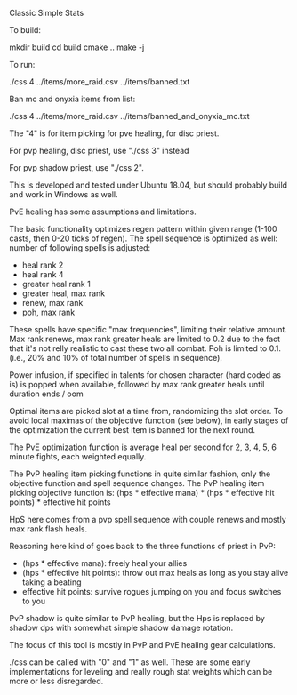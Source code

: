 Classic Simple Stats

To build:

mkdir build
cd build
cmake ..
make -j

To run:

./css 4 ../items/more_raid.csv ../items/banned.txt

Ban mc and onyxia items from list:

./css 4 ../items/more_raid.csv ../items/banned_and_onyxia_mc.txt

The "4" is for item picking for pve healing, for disc priest.

For pvp healing, disc priest, use "./css 3" instead

For pvp shadow priest, use "./css 2".

This is developed and tested under Ubuntu 18.04, but should probably build and work in Windows as well.



PvE healing has some assumptions and limitations.

The basic functionality optimizes regen pattern within given range (1-100 casts, then 0-20 ticks of regen).
The spell sequence is optimized as well: number of following spells is adjusted:
  * heal rank 2
  * heal rank 4
  * greater heal rank 1
  * greater heal, max rank
  * renew, max rank
  * poh, max rank

These spells have specific "max frequencies", limiting their relative amount. Max rank renews, max rank greater heals
are limited to 0.2 due to the fact that it's not relly realistic to cast these two all combat. Poh is limited to 0.1.
(i.e., 20% and 10% of total number of spells in sequence).

Power infusion, if specified in talents for chosen character (hard coded as is) is popped when available,
      followed by max rank greater heals until duration ends / oom

Optimal items are picked slot at a time from, randomizing the slot order.
To avoid local maximas of the objective function (see below), in early stages of the optimization the current
best item is banned for the next round.

The PvE optimization function is average heal per second for 2, 3, 4, 5, 6 minute fights, each weighted equally.



The PvP healing item picking functions in quite similar fashion, only the objective function and spell sequence changes.
The PvP healing item picking objective function is:
 (hps * effective mana) * (hps * effective hit points) * effective hit points

HpS here comes from a pvp spell sequence with couple renews and mostly max rank flash heals.

 Reasoning here kind of goes back to the three functions of priest in PvP:
 * (hps * effective mana): freely heal your allies
 * (hps * effective hit points): throw out max heals as long as you stay alive taking a beating
 * effective hit points: survive rogues jumping on you and focus switches to you


 PvP shadow is quite similar to PvP healing, but the Hps is replaced by shadow dps with somewhat simple shadow
 damage rotation.


The focus of this tool is mostly in PvP and PvE healing gear calculations.


./css can be called with "0" and "1" as well. These are some early implementations for leveling and really rough
stat weights which can be more or less disregarded.
